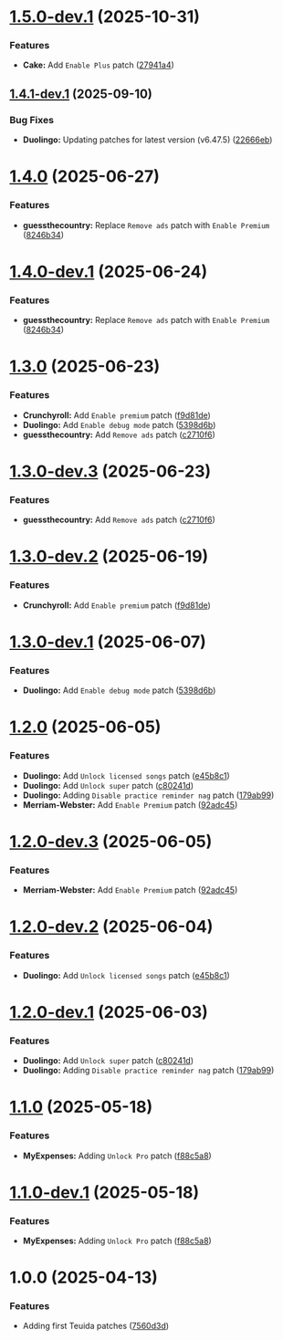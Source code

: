 # [1.5.0-dev.1](https://github.com/hoo-dles/revanced-custom-patches/compare/v1.4.1-dev.1...v1.5.0-dev.1) (2025-10-31)


### Features

* **Cake:** Add `Enable Plus` patch ([27941a4](https://github.com/hoo-dles/revanced-custom-patches/commit/27941a4f8b57f118345e76ca7cb17121b4dcb69d))

## [1.4.1-dev.1](https://github.com/hoo-dles/revanced-custom-patches/compare/v1.4.0...v1.4.1-dev.1) (2025-09-10)


### Bug Fixes

* **Duolingo:** Updating patches for latest version (v6.47.5) ([22666eb](https://github.com/hoo-dles/revanced-custom-patches/commit/22666ebfacec71d63d8095f969b6ec64ebecef18))

# [1.4.0](https://github.com/hoo-dles/revanced-custom-patches/compare/v1.3.0...v1.4.0) (2025-06-27)


### Features

* **guessthecountry:** Replace `Remove ads` patch with `Enable Premium` ([8246b34](https://github.com/hoo-dles/revanced-custom-patches/commit/8246b34127b918cf7b6fdfc9c5f4828249fd76b7))

# [1.4.0-dev.1](https://github.com/hoo-dles/revanced-custom-patches/compare/v1.3.0...v1.4.0-dev.1) (2025-06-24)


### Features

* **guessthecountry:** Replace `Remove ads` patch with `Enable Premium` ([8246b34](https://github.com/hoo-dles/revanced-custom-patches/commit/8246b34127b918cf7b6fdfc9c5f4828249fd76b7))

# [1.3.0](https://github.com/hoo-dles/revanced-custom-patches/compare/v1.2.0...v1.3.0) (2025-06-23)


### Features

* **Crunchyroll:** Add `Enable premium` patch ([f9d81de](https://github.com/hoo-dles/revanced-custom-patches/commit/f9d81defe2d55d004ce81d8ab51935263ec4e9fd))
* **Duolingo:** Add `Enable debug mode` patch ([5398d6b](https://github.com/hoo-dles/revanced-custom-patches/commit/5398d6b6491c18c25ef9888da01e1030954bb8db))
* **guessthecountry:** Add `Remove ads` patch ([c2710f6](https://github.com/hoo-dles/revanced-custom-patches/commit/c2710f6773eda2348ed0c53322acae1f2040cf44))

# [1.3.0-dev.3](https://github.com/hoo-dles/revanced-custom-patches/compare/v1.3.0-dev.2...v1.3.0-dev.3) (2025-06-23)


### Features

* **guessthecountry:** Add `Remove ads` patch ([c2710f6](https://github.com/hoo-dles/revanced-custom-patches/commit/c2710f6773eda2348ed0c53322acae1f2040cf44))

# [1.3.0-dev.2](https://github.com/hoo-dles/revanced-custom-patches/compare/v1.3.0-dev.1...v1.3.0-dev.2) (2025-06-19)


### Features

* **Crunchyroll:** Add `Enable premium` patch ([f9d81de](https://github.com/hoo-dles/revanced-custom-patches/commit/f9d81defe2d55d004ce81d8ab51935263ec4e9fd))

# [1.3.0-dev.1](https://github.com/hoo-dles/revanced-custom-patches/compare/v1.2.0...v1.3.0-dev.1) (2025-06-07)


### Features

* **Duolingo:** Add `Enable debug mode` patch ([5398d6b](https://github.com/hoo-dles/revanced-custom-patches/commit/5398d6b6491c18c25ef9888da01e1030954bb8db))

# [1.2.0](https://github.com/hoo-dles/revanced-custom-patches/compare/v1.1.0...v1.2.0) (2025-06-05)


### Features

* **Duolingo:** Add `Unlock licensed songs` patch ([e45b8c1](https://github.com/hoo-dles/revanced-custom-patches/commit/e45b8c1b36f707f46e59b3bbc9b91191466011d4))
* **Duolingo:** Add `Unlock super` patch ([c80241d](https://github.com/hoo-dles/revanced-custom-patches/commit/c80241d91f423aed48a5b1f7cb730c0d426febb1))
* **Duolingo:** Adding `Disable practice reminder nag` patch ([179ab99](https://github.com/hoo-dles/revanced-custom-patches/commit/179ab992c264d418d4e910105fbef9a300d36ede))
* **Merriam-Webster:** Add `Enable Premium` patch ([92adc45](https://github.com/hoo-dles/revanced-custom-patches/commit/92adc45b4cb0c97886f914bb8c14b04529882541))

# [1.2.0-dev.3](https://github.com/hoo-dles/revanced-custom-patches/compare/v1.2.0-dev.2...v1.2.0-dev.3) (2025-06-05)


### Features

* **Merriam-Webster:** Add `Enable Premium` patch ([92adc45](https://github.com/hoo-dles/revanced-custom-patches/commit/92adc45b4cb0c97886f914bb8c14b04529882541))

# [1.2.0-dev.2](https://github.com/hoo-dles/revanced-custom-patches/compare/v1.2.0-dev.1...v1.2.0-dev.2) (2025-06-04)


### Features

* **Duolingo:** Add `Unlock licensed songs` patch ([e45b8c1](https://github.com/hoo-dles/revanced-custom-patches/commit/e45b8c1b36f707f46e59b3bbc9b91191466011d4))

# [1.2.0-dev.1](https://github.com/hoo-dles/revanced-custom-patches/compare/v1.1.0...v1.2.0-dev.1) (2025-06-03)


### Features

* **Duolingo:** Add `Unlock super` patch ([c80241d](https://github.com/hoo-dles/revanced-custom-patches/commit/c80241d91f423aed48a5b1f7cb730c0d426febb1))
* **Duolingo:** Adding `Disable practice reminder nag` patch ([179ab99](https://github.com/hoo-dles/revanced-custom-patches/commit/179ab992c264d418d4e910105fbef9a300d36ede))

# [1.1.0](https://github.com/hoo-dles/revanced-custom-patches/compare/v1.0.0...v1.1.0) (2025-05-18)


### Features

* **MyExpenses:** Adding `Unlock Pro` patch ([f88c5a8](https://github.com/hoo-dles/revanced-custom-patches/commit/f88c5a8c76bef5debaee4ee21091a2450139f06d))

# [1.1.0-dev.1](https://github.com/hoo-dles/revanced-custom-patches/compare/v1.0.0...v1.1.0-dev.1) (2025-05-18)


### Features

* **MyExpenses:** Adding `Unlock Pro` patch ([f88c5a8](https://github.com/hoo-dles/revanced-custom-patches/commit/f88c5a8c76bef5debaee4ee21091a2450139f06d))

# 1.0.0 (2025-04-13)


### Features

* Adding first Teuida patches ([7560d3d](https://github.com/hoo-dles/revanced-custom-patches/commit/7560d3d00426a5c7434d4fd025dcec84e8cf55f1))

